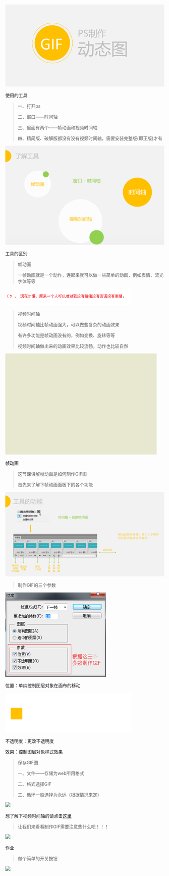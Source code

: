 ![](/assets/美工.png)

使用的工具

> 一、打开ps  
>    
> 二、窗口——时间轴  
>    
> 三、里面有两个——帧动画和视频时间轴  
>    
> 四、精简版、破解版都没有没有视频时间轴，需要安装完整版\(即正版\)才有

![](/assets/Tool.png)

工具的区别

> 帧动画  
>    
> 一帧动画就是一个动作，连起来就可以做一些简单的动画，例如表情、流光字体等等

![](/assets/Word.gif)

> 视频时间轴  
>    
> 视频时间轴比帧动画强大，可以做些复杂的动画效果  
>    
> 有许多功能是帧动画没有的，例如变换、旋转等等  
>    
> 视频时间轴做出来的动画效果比较流畅，动作也比较自然

![](/assets/Mid-autumn.gif)

帧动画

> 这节课讲解帧动画是如何制作GIF图  
>    
> 首先来了解下帧动画面板下的各个功能

![](/assets/Function.png)

> 制作GIF的三个参数

![](/assets/Object.png)

位置：单纯控制图层对象在画布的移动

![](/assets/Position.gif)

不透明度：更改不透明度



效果：控制图层对象样式效果

> 保存GIF图  
>    
> 一、文件——存储为web所用格式  
>    
> 二、格式选择GIF  
>    
> 三、循环一般选择为永远（根据情况来定）

![](img/Save.png)

想了解下视频时间轴的请点击[这里](http://www.kuqin.com/shuoit/20130816/334770.html)

> 让我们来看看制作GIF需要注意些什么吧！！！

![](img/Attention.png)

作业

> 做个简单的开关按钮

![](img/Button.gif)

